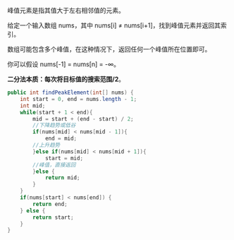 峰值元素是指其值大于左右相邻值的元素。

给定一个输入数组 nums，其中 nums[i] ≠ nums[i+1]，找到峰值元素并返回其索引。

数组可能包含多个峰值，在这种情况下，返回任何一个峰值所在位置即可。

你可以假设 nums[-1] = nums[n] = -∞。

**二分法本质：每次将目标值的搜索范围/2**。

```Java
public int findPeakElement(int[] nums) {
    int start = 0, end = nums.length - 1;
    int mid;
    while(start + 1 < end){
        mid = start + (end - start) / 2;
        //下降趋势或低谷
        if(nums[mid] < nums[mid - 1]){
            end = mid;
        //上升趋势
        }else if(nums[mid] < nums[mid + 1]){
            start = mid;
        //峰值，直接返回
        }else {
            return mid;
        }
    }
    if(nums[start] < nums[end]) {
        return end;
    } else { 
        return start;
    }
}
```